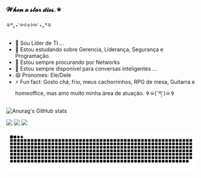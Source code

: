 ### 𝓦𝓱𝓮𝓷 𝓪 𝓼𝓽𝓪𝓻 𝓭𝓲𝓮𝓼.★

⛧°｡⋆༺♱༻⋆｡°⛧

- 🔭 Sou Líder de TI ...
- 🌱 Estou estudando sobre Gerencia, Líderança, Segurança e Programação.
- 👯 Estou sempre procurando por Networks
- 💬 Estou sempre  disponível para conversas inteligentes ...
- 😄 Pronomes: Ele/Dele
- ⚡ Fun fact: Gosto chá, frio, meus cachorrinhos, RPG de mesa, Guitarra e homeoffice, mas amo muito minha área de atuação.
  ✞︎☠︎(´ཀ`)☠︎︎✞︎

![Anurag's GitHub stats](https://github-readme-stats.vercel.app/api?username=kitsukill&show_icons=true&theme=tokyonight&bg_color=D3D3D3&text_color=4B0082&title_color=8B008B&icon_color=4B0082)
 
<div> 
  <a href="https://instagram.com/kitsukill" target="_blank"><img src="https://img.shields.io/badge/-Instagram-%23E4405F?style=for-the-badge&logo=instagram&logoColor=white" target="_blank"></a>
 	<a href="https://www.twitch.tv/kitsukill" target="_blank"><img src="https://img.shields.io/badge/Twitch-9146FF?style=for-the-badge&logo=twitch&logoColor=white" target="_blank"></a>
  <a href="https://www.linkedin.com/in/victor-castro-637918207" target="_blank"><img src="https://img.shields.io/badge/-LinkedIn-%230077B5?style=for-the-badge&logo=linkedin&logoColor=white" target="_blank"></a> 
  

  
</div>

  ![Snake animation](https://github.com/ellen2121/ellen2121/blob/output/github-contribution-grid-snake.svg)
  ##


